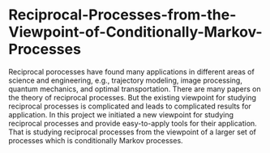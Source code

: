 # Reciprocal-Processes-from-the-Viewpoint-of-Conditionally-Markov-Processes
Reciprocal porocesses have found many applications in different areas of science and engineering, e.g., trajectory modeling, image processing, quantum mechanics, and optimal transportation. There are many papers on the theory of reciprocal processes. But the existing viewpoint for studying reciprocal processes is complicated and leads to complicated results for application. In this project we initiated a new viewpoint for studying reciprocal processes and provide easy-to-apply tools for their application. That is studying reciprocal processes from the viewpoint of a larger set of processes which is conditionally Markov processes. 
